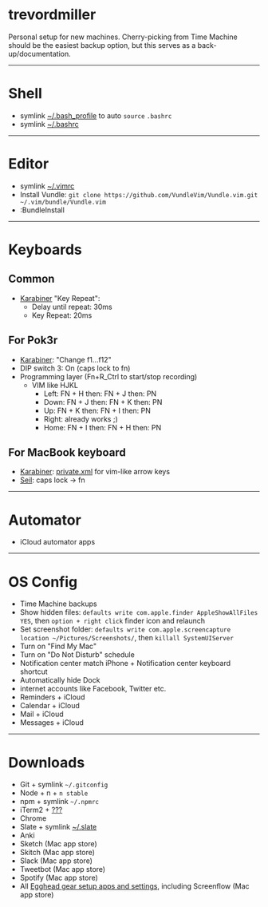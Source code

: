 # trevordmiller

Personal setup for new machines. Cherry-picking from Time Machine should be the easiest backup option, but this serves as a back-up/documentation.

---

# Shell

- symlink [~/.bash_profile]() to auto `source` `.bashrc`
- symlink [~/.bashrc]()

---

# Editor

- symlink [~/.vimrc]()
- Install Vundle: `git clone https://github.com/VundleVim/Vundle.vim.git ~/.vim/bundle/Vundle.vim`
- :BundleInstall

---

# Keyboards

## Common

- [Karabiner](https://pqrs.org/osx/karabiner/index.html.en) "Key Repeat":
    - Delay until repeat: 30ms
    - Key Repeat: 20ms

## For Pok3r

- [Karabiner](https://pqrs.org/osx/karabiner/index.html.en): "Change f1...f12"
- DIP switch 3: On (caps lock to fn)
- Programming layer (Fn+R_Ctrl to start/stop recording)
  - VIM like HJKL
    - Left: FN + H then: FN + J then: PN
    - Down: FN + J then: FN + K then: PN
    - Up: FN + K then: FN + I then: PN
    - Right: already works ;)
    - Home: FN + I then: FN + H then: PN

## For MacBook keyboard

- [Karabiner](https://pqrs.org/osx/karabiner/index.html.en): [private.xml](https://github.com/trevordmiller/trevordmiller/blob/master/karabiner/private.xml) for vim-like arrow keys
- [Seil](https://pqrs.org/osx/karabiner/seil.html.en): caps lock -> fn

---

# Automator

- iCloud automator apps

---

# OS Config

- Time Machine backups
- Show hidden files: `defaults write com.apple.finder AppleShowAllFiles YES`, then `option + right click` finder icon and relaunch
- Set screenshot folder: `defaults write com.apple.screencapture location ~/Pictures/Screenshots/`, then `killall SystemUIServer`
- Turn on "Find My Mac"
- Turn on "Do Not Disturb" schedule
- Notification center match iPhone + Notification center keyboard shortcut
- Automatically hide Dock
- internet accounts like Facebook, Twitter etc.
- Reminders + iCloud
- Calendar + iCloud
- Mail + iCloud
- Messages + iCloud

---

# Downloads

- Git + symlink `~/.gitconfig`
- Node + n + `n stable`
- npm + symlink `~/.npmrc`
- iTerm2 + [???]()
- Chrome
- Slate + symlink [~/.slate]()
- Anki
- Sketch (Mac app store)
- Skitch (Mac app store)
- Slack (Mac app store)
- Tweetbot (Mac app store)
- Spotify (Mac app store)
- All [Egghead gear setup apps and settings](https://trello.com/c/Emwk89vh/158-gear-setup), including Screenflow (Mac app store)
